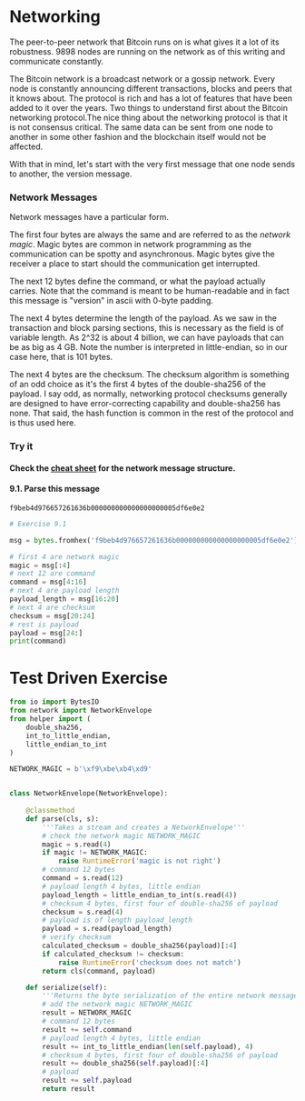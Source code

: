 
# Networking

The peer-to-peer network that Bitcoin runs on is what gives it a lot of its robustness. 9898 nodes are running on the network as of this writing and communicate constantly.

The Bitcoin network is a broadcast network or a gossip network. Every node is constantly announcing different transactions, blocks and peers that it knows about. The protocol is rich and has a lot of features that have been added to it over the years. Two things to understand first about the Bitcoin networking protocol.The nice thing about the networking protocol is that it is not consensus critical. The same data can be sent from one node to another in some other fashion and the blockchain itself would not be affected.

With that in mind, let's start with the very first message that one node sends to another, the version message.

### Network Messages

Network messages have a particular form.

The first four bytes are always the same and are referred to as the *network magic*. Magic bytes are common in network programming as the communication can be spotty and asynchronous. Magic bytes give the receiver a place to start should the communication get interrupted.

The next 12 bytes define the command, or what the payload actually carries. Note that the command is meant to be human-readable and in fact this message is "version" in ascii with 0-byte padding.

The next 4 bytes determine the length of the payload. As we saw in the transaction and block parsing sections, this is necessary as the field is of variable length. As 2^32 is about 4 billion, we can have payloads that can be as big as 4 GB. Note the number is interpreted in little-endian, so in our case here, that is 101 bytes.

The next 4 bytes are the checksum. The checksum algorithm is something of an odd choice as it's the first 4 bytes of the double-sha256 of the payload. I say odd, as normally, networking protocol checksums generally are designed to have error-correcting capability and double-sha256 has none. That said, the hash function is common in the rest of the protocol and is thus used here.

### Try it

#### Check the [cheat sheet](https://drive.google.com/file/d/1XRby_QYBm5LvEv2rDqxJuKn_8ZsV1RHB/view) for the network message structure.

#### 9.1. Parse this message
```
f9beb4d976657261636b000000000000000000005df6e0e2
```


```python
# Exercise 9.1

msg = bytes.fromhex('f9beb4d976657261636b000000000000000000005df6e0e2')

# first 4 are network magic
magic = msg[:4]
# next 12 are command
command = msg[4:16]
# next 4 are payload length
payload_length = msg[16:20]
# next 4 are checksum
checksum = msg[20:24]
# rest is payload
payload = msg[24:]
print(command)
```

# Test Driven Exercise


```python
from io import BytesIO
from network import NetworkEnvelope
from helper import (
    double_sha256,
    int_to_little_endian,
    little_endian_to_int
)

NETWORK_MAGIC = b'\xf9\xbe\xb4\xd9'


class NetworkEnvelope(NetworkEnvelope):
    
    @classmethod
    def parse(cls, s):
        '''Takes a stream and creates a NetworkEnvelope'''
        # check the network magic NETWORK_MAGIC
        magic = s.read(4)
        if magic != NETWORK_MAGIC:
            raise RuntimeError('magic is not right')
        # command 12 bytes
        command = s.read(12)
        # payload length 4 bytes, little endian
        payload_length = little_endian_to_int(s.read(4))
        # checksum 4 bytes, first four of double-sha256 of payload
        checksum = s.read(4)
        # payload is of length payload_length
        payload = s.read(payload_length)
        # verify checksum
        calculated_checksum = double_sha256(payload)[:4]
        if calculated_checksum != checksum:
            raise RuntimeError('checksum does not match')
        return cls(command, payload)

    def serialize(self):
        '''Returns the byte serialization of the entire network message'''
        # add the network magic NETWORK_MAGIC
        result = NETWORK_MAGIC
        # command 12 bytes
        result += self.command
        # payload length 4 bytes, little endian
        result += int_to_little_endian(len(self.payload), 4)
        # checksum 4 bytes, first four of double-sha256 of payload
        result += double_sha256(self.payload)[:4]
        # payload
        result += self.payload
        return result
```
